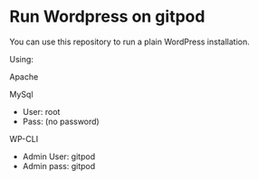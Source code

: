 # Run Wordpress on gitpod

You can use this repository to run a plain WordPress installation.

Using:
  
Apache
  
MySql
- User: root
- Pass: (no password)
  
WP-CLI
- Admin User: gitpod
- Admin pass: gitpod
